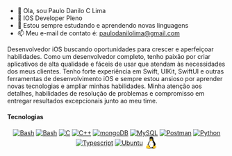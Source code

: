 - 👋 Ola, sou Paulo Danilo C Lima
- 👀 IOS Developer Pleno
- 🌱 Estou sempre estudando e aprendendo novas linguagens
- 📫 Meu e-mail de contato é:  paulodanilolima@gmail.com


Desenvolvedor iOS buscando oportunidades para crescer e aperfeiçoar habilidades. Como um desenvolvedor completo, tenho paixão por criar aplicativos de alta qualidade e fáceis de usar que atendam às necessidades dos meus clientes. Tenho forte experiência em Swift, UIKit, SwiftUI e outras ferramentas de desenvolvimento iOS e sempre estou ansioso por aprender novas tecnologias e ampliar minhas habilidades. Minha atenção aos detalhes, habilidades de resolução de problemas e compromisso em entregar resultados excepcionais junto ao meu time.


#### Tecnologias

 <div align=center>
 
  [<img align="center" alt="Bash" height="30" width="30" src="https://developer.apple.com/swift/images/swift-og.png" />](https://www.swift.org/documentation/ "Swift")
  [<img align="center" alt="Bash" height="30" width="30" src="https://developer.apple.com/assets/elements/icons/swiftui/swiftui-96x96_2x.png" />](https://developer.apple.com/documentation/swiftui "SwiftUI")
  [<img align="center" alt="C" height="30" width="30" src="https://encrypted-tbn0.gstatic.com/images?q=tbn:ANd9GcSjnAL5k6HQtERhaIt73Sasb61JUz5gnT1XKg&usqp=CAU" />](http://linguagemc.com.br/ "C")
  [<img align="center" alt="C++" height="30" width="30" src="https://encrypted-tbn0.gstatic.com/images?q=tbn:ANd9GcSjnAL5k6HQtERhaIt73Sasb61JUz5gnT1XKg&usqp=CAU](https://1.bp.blogspot.com/-RV-HrvfYVGg/XThtxkUd0JI/AAAAAAAAVuA/lbH0GXvHbVAS_QhWnB3Cr6C8Fr5Q795LwCLcBGAs/s1600/c%252B%252B.jpg" />](https://learn.microsoft.com/pt-br/cpp/cpp/?view=msvc-170 "C++")
  [<img align="center" alt="mongoDB" height="30" width="30" src="https://cdn.jsdelivr.net/gh/devicons/devicon/icons/mongodb/mongodb-original.svg" />](https://www.mongodb.com/ "mongoDB")
  [<img align="center" alt="MySQL" height="30" width="30" src="https://cdn.jsdelivr.net/gh/devicons/devicon/icons/mysql/mysql-original.svg"/>](https://www.mysql.com/ "MySQL")
  [<img align="center" alt="Postman" height="30" width="30" src="https://www.vectorlogo.zone/logos/getpostman/getpostman-icon.svg" />](https://learning.postman.com/docs/developer/intro-api/ "Postman")
  [<img align="center" alt="Python" height="30" width="30" src="https://cdn.jsdelivr.net/gh/devicons/devicon/icons/python/python-original.svg" />](https://docs.python.org/ "Python")
  [<img align="center" alt="Typescript" height="30" width="30" src="https://cdn.jsdelivr.net/gh/devicons/devicon/icons/typescript/typescript-plain.svg" />](https://www.typescriptlang.org/ "Typescript")
  [<img align="center" alt="Ubuntu" height="30" width="30" src="https://www.vectorlogo.zone/logos/ubuntu/ubuntu-icon.svg" />](https://ubuntu.com/ "Ubuntu")
  [<img align="center" alt="Linux" height="30" width="30" src="https://raw.githubusercontent.com/devicons/devicon/master/icons/linux/linux-original.svg" />](https://www.linux.org/ "Linux")
 </div>

##
